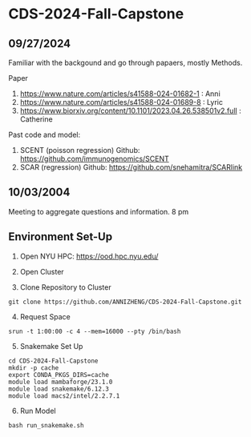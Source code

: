 # CDS-2024-Fall-Capstone


## 09/27/2024
Familiar with the backgound and go through papaers, mostly Methods.

Paper
1. https://www.nature.com/articles/s41588-024-01682-1 : Anni
2. https://www.nature.com/articles/s41588-024-01689-8 : Lyric
3. https://www.biorxiv.org/content/10.1101/2023.04.26.538501v2.full : Catherine

Past code and model:
1. SCENT (poisson regression) Github: https://github.com/immunogenomics/SCENT
2. SCAR (regression) Github: https://github.com/snehamitra/SCARlink

##  10/03/2004
Meeting to aggregate questions and information. 8 pm 

## Environment Set-Up
1. Open NYU HPC: https://ood.hpc.nyu.edu/

2. Open Cluster

3. Clone Repository to Cluster
```console
git clone https://github.com/ANNIZHENG/CDS-2024-Fall-Capstone.git
```

4. Request Space
```
srun -t 1:00:00 -c 4 --mem=16000 --pty /bin/bash
```

5. Snakemake Set Up

```console
cd CDS-2024-Fall-Capstone
mkdir -p cache
export CONDA_PKGS_DIRS=cache
module load mambaforge/23.1.0
module load snakemake/6.12.3
module load macs2/intel/2.2.7.1
```
<!-- snakemake -c 4 -->

6. Run Model 
```
bash run_snakemake.sh
```